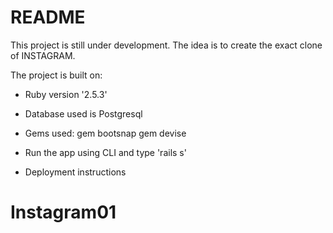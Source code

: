 # README

This project is still under development. The idea is to create the exact clone
of INSTAGRAM.

The project is built on:

* Ruby version '2.5.3'

* Database used is Postgresql

* Gems used:
gem bootsnap
gem devise

* Run the app using CLI and type 'rails s'

* Deployment instructions

# Instagram01
